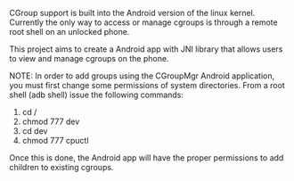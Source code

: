 CGroup support is built into the Android version of the linux kernel.  Currently the only way to access or manage cgroups is through a remote root shell on an unlocked phone.

This project aims to create a Android app with JNI library that allows users to view and manage cgroups on the phone.

NOTE:  In order to add groups using the CGroupMgr Android application, you must first change some permissions of system directories.  From a root shell (adb shell) issue the following commands:

  1. cd /
  1. chmod 777 dev
  1. cd dev
  1. chmod 777 cpuctl

Once this is done, the Android app will have the proper permissions to add children to existing cgroups.